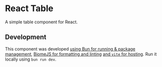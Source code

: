 # React Table

A simple table component for React.

## Development

This component was developed [using Bun for running & package management](https://bun.sh), [BiomeJS for formatting and linting](https://biomejs.dev) [and `vite` for hosting](https://vite.dev). Run it locally using `bun run dev`.
